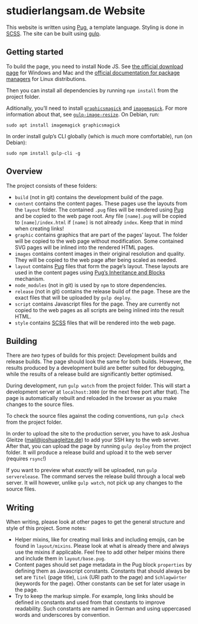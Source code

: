 # studierlangsam.de Website

This website is written using [Pug](https://pugjs.org/api/getting-started.html), a template language. Styling is done in [SCSS](http://sass-lang.com/). The site can be built using [gulp](http://gulpjs.com/).

## Getting started

To build the page, you need to install Node JS. See [the official download page](https://nodejs.org/en/download/) for Windows and Mac and the [official documentation for package managers](https://nodejs.org/en/download/package-manager/) for Linux distributions.

Then you can install all dependencies by running `npm install` from the project folder.

Aditionally, you’ll need to install [`graphicsmagick`](http://www.graphicsmagick.org/) and [`imagemagick`](https://www.imagemagick.org/script/index.php). For more information about that, see [`gulp-image-resize`](https://www.npmjs.com/package/gulp-image-resize). On Debian, run:

```
sudo apt install imagemagick graphicsmagick
```

In order install gulp’s CLI globally (which is *much* more comfortable), run (on Debian):

```
sudo npm install gulp-cli -g
```

## Overview

The project consists of these folders:

 * `build` (not in git) contains the development build of the page.
 * `content` contains the content pages. These pages use the layouts from the `layout` folder. The contained `.pug` files will be rendered using [Pug](https://pugjs.org/api/getting-started.html) and be copied to the web page root. Any file `[name].pug` will be copied to `[name]/index.html` if `[name]` is not already `index`. Keep that in mind when creating links!
 * `graphic` contains graphics that are part of the pages’ layout. The folder will be copied to the web page without modification. Some contained SVG pages will be inlined into the rendered HTML pages.
 * `images` contains content images in their original resolution and quality. They will be copied to the web page after being scaled as needed.
 * `layout` contains [Pug](https://pugjs.org/api/getting-started.html) files that form the page’s layout. These layouts are used in the content pages using [Pug’s Inheritance and Blocks](https://pugjs.org/language/inheritance.html) mechanism.
 * `node_modules` (not in git) is used by `npm` to store dependencies.
 * `release` (not in git) contains the release build of the page. These are the exact files that will be uploaded by `gulp deploy`.
 * `script` contains Javascript files for the page. They are currently not copied to the web pages as all scripts are being inlined into the result HTML.
 * `style` contains [SCSS](http://sass-lang.com/) files that will be rendered into the web page.

## Building

There are *two* types of builds for this project: Development builds and release builds. The page should look the same for both builds. However, the results produced by  a development build are better suited for debugging, while the results of a release build are significantly better optimised.

During development, run `gulp watch` from the project folder. This will start a development server at `localhost:3000` (or the next free port after that). The page is automatically rebuilt and reloaded in the browser as you make changes to the source files.

To check the source files against the coding conventions, run `gulp check` from the project folder.

In order to upload the site to the production server, you have to ask Joshua Gleitze (mail@joshuagleitze.de) to add your SSH key to the web server. After that, you can upload the page by running `gulp deploy` from the project folder. It will produce a release build and upload it to the web server (requires `rsync`!)

If you want to preview what *exactly* will be uploaded, run `gulp serverelease`. The command serves the release build through a local web server. It will however, unlike `gulp watch`, not pick up any changes to the source files.

## Writing

When writing, please look at other pages to get the general structure and style of this project. Some notes:

 * Helper mixins, like for creating mail links and including emojis, can be found in `layout/mixins`. Please look at what is already there and always use the mixins if applicable. Feel free to add other helper mixins there and include them in `layout/base.pug`.
 * Content pages should set page metadata in the Pug block `properties` by defining them as Javascript constants. Constants that should always be set are `Titel` (page title), `Link` (URI path to the page) and `Schlagwörter` (keywords for the page). Other constants can be set for later usage in the page.
 * Try to keep the markup simple. For example, long links should be defined in constants and used from that constants to improve readability. Such constants are named in German and using uppercased words and underscores by convention.
